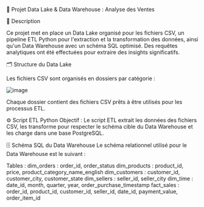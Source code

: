 🚀 Projet Data Lake & Data Warehouse : Analyse des Ventes

📑 Description

Ce projet met en place un Data Lake organisé pour les fichiers CSV, un pipeline ETL Python pour l'extraction et la transformation des données, ainsi qu'un Data Warehouse avec un schéma SQL optimisé. Des requêtes analytiques ont été effectuées pour extraire des insights significatifs.

🗂️ Structure du Data Lake

Les fichiers CSV sont organisés en dossiers par catégorie :

![image](https://github.com/user-attachments/assets/929765f9-0ece-4424-a226-8db3a3d8833c)


Chaque dossier contient des fichiers CSV prêts à être utilisés pour les processus ETL.

⚙️ Script ETL Python
Objectif :
Le script ETL extrait les données des fichiers CSV, les transforme pour respecter le schéma cible du Data Warehouse et les charge dans une base PostgreSQL.

🗄️ Schéma SQL du Data Warehouse
Le schéma relationnel utilisé pour le Data Warehouse est le suivant :


Tables :
dim_orders : order_id, order_status
dim_products : product_id, price, product_category_name_english
dim_customers : customer_id, customer_city, customer_state
dim_sellers : seller_id, seller_city
dim_time : date_id, month, quarter, year, order_purchase_timestamp
fact_sales : order_id, product_id, customer_id, seller_id, date_id, payment_value, order_item_id


